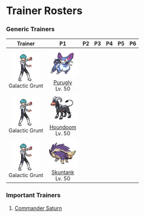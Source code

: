 # Trainer Rosters

### Generic Trainers

| Trainer | P1 | P2 | P3 | P4 | P5 | P6 |
|:-------:|:--:|:--:|:--:|:--:|:--:|:--:|
| ![Galactic Grunt](../../assets/trainers/galactic_grunt.png "Galactic Grunt")<br>Galactic Grunt | ![Purugly](../../assets/sprites/purugly/front.gif "Purugly")<br>[Purugly](../../pokemon/purugly.md/)<br>Lv. 50 |
| ![Galactic Grunt](../../assets/trainers/galactic_grunt.png "Galactic Grunt")<br>Galactic Grunt | ![Houndoom](../../assets/sprites/houndoom/front.gif "Houndoom")<br>[Houndoom](../../pokemon/houndoom.md/)<br>Lv. 50 |
| ![Galactic Grunt](../../assets/trainers/galactic_grunt.png "Galactic Grunt")<br>Galactic Grunt | ![Skuntank](../../assets/sprites/skuntank/front.gif "Skuntank")<br>[Skuntank](../../pokemon/skuntank.md/)<br>Lv. 50 |


### Important Trainers

1. [Commander Saturn](important_trainers.md#commander-saturn)
